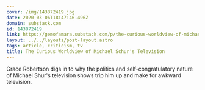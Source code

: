 ```yaml
---
cover: /img/143872419.jpg
date: 2020-03-06T18:47:46.496Z
domain: substack.com
id: 143872419
link: https://gemofamara.substack.com/p/the-curious-worldview-of-michael
layout: ../../layouts/post-layout.astro
tags: article, criticism, tv
title: The Curious Worldview of Michael Schur's Television
---
```


Grace Robertson digs in to why the politics and self-congratulatory nature of Michael Shur's television shows trip him up and make for awkward television.
